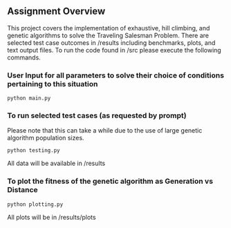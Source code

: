 ## Assignment Overview

This project covers the implementation of exhaustive, hill climbing, and genetic algorithms to solve the Traveling Salesman Problem. There are selected test case outcomes in /results including benchmarks, plots, and text output files. To run the code found in /src please execute the following commands.

### User Input for all parameters to solve their choice of conditions pertaining to this situation
```
python main.py
```

### To run selected test cases (as requested by prompt)
Please note that this can take a while due to the use of large genetic algorithm population sizes.

```
python testing.py
```

All data will be available in /results

### To plot the fitness of the genetic algorithm as Generation vs Distance
```
python plotting.py
```

All plots will be in /results/plots
